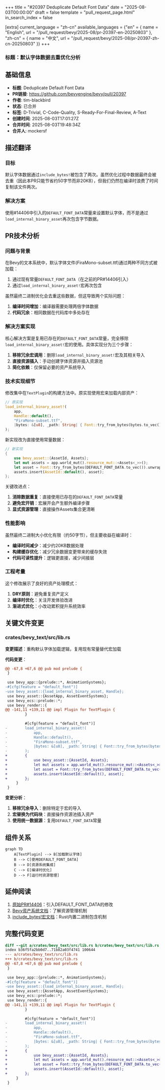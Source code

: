 +++
title = "#20397 Deduplicate Default Font Data"
date = "2025-08-03T00:00:00"
draft = false
template = "pull_request_page.html"
in_search_index = false

[extra]
current_language = "zh-cn"
available_languages = {"en" = { name = "English", url = "/pull_request/bevy/2025-08/pr-20397-en-20250803" }, "zh-cn" = { name = "中文", url = "/pull_request/bevy/2025-08/pr-20397-zh-cn-20250803" }}
+++

### 标题：默认字体数据去重优化分析

## 基础信息
- **标题**: Deduplicate Default Font Data
- **PR链接**: https://github.com/bevyengine/bevy/pull/20397
- **作者**: tim-blackbird
- **状态**: 已合并
- **标签**: D-Trivial, C-Code-Quality, S-Ready-For-Final-Review, A-Text
- **创建时间**: 2025-08-03T17:01:27Z
- **合并时间**: 2025-08-03T19:48:34Z
- **合并人**: mockersf

## 描述翻译
### 目标
默认字体数据通过`include_bytes!`被包含了两次。虽然优化过程中数据最终会被去重（因此本PR只能节省约50字节而非20KB），但我们仍然在编译时浪费了时间复制该文件两次。

### 解决方案
使用#14406中引入的`DEFAULT_FONT_DATA`常量来设置默认字体，而不是通过`load_internal_binary_asset`再次包含字节数据。

## PR技术分析

### 问题与背景
在Bevy的文本系统中，默认字体文件(FiraMono-subset.ttf)通过两种不同方式被加载：
1. 通过现有常量`DEFAULT_FONT_DATA`（在之前的PR#14406引入）
2. 通过`load_internal_binary_asset!`宏再次包含

虽然最终二进制优化会去重这些数据，但这导致两个实际问题：
1. **编译时间增加**：编译器需要处理两倍字体数据
2. **代码冗余**：相同数据在代码库中多处存在

### 解决方案实现
核心解决方案是复用已存在的`DEFAULT_FONT_DATA`常量，完全移除`load_internal_binary_asset!`宏的使用。具体实现分为三个步骤：

1. **移除冗余宏调用**：删除`load_internal_binary_asset!`宏及其相关导入
2. **直接资源插入**：手动创建字体资源并插入资源池
3. **简化依赖**：仅保留必要的资产系统导入

### 技术实现细节
修改集中在`TextPlugin`的构建方法中。原实现使用宏来加载内部资产：
```rust
// 原实现
load_internal_binary_asset!(
    app,
    Handle::default(),
    "FiraMono-subset.ttf",
    |bytes: &[u8], _path: String| { Font::try_from_bytes(bytes.to_vec()).unwrap() }
);
```
新实现改为直接使用常量数据：
```rust
// 新实现
{
    use bevy_asset::{AssetId, Assets};
    let mut assets = app.world_mut().resource_mut::<Assets<_>>();
    let asset = Font::try_from_bytes(DEFAULT_FONT_DATA.to_vec()).unwrap();
    assets.insert(AssetId::default(), asset);
};
```
关键改进点：
1. **消除数据重复**：直接使用已存在的`DEFAULT_FONT_DATA`常量
2. **避免宏开销**：宏展开会产生额外编译步骤
3. **显式资源管理**：直接操作Assets集合更清晰

### 性能影响
虽然最终二进制大小优化有限（约50字节），但主要收益在编译时：
- **编译时间减少**：减少约20KB数据处理
- **构建缓存优化**：减少冗余数据变更带来的缓存失效
- **代码可读性提升**：逻辑更直接，减少间接层

### 工程考量
这个修改展示了良好的资产处理模式：
1. **DRY原则**：避免重复资产定义
2. **编译时优化**：关注开发体验改进
3. **渐进式优化**：小改动累积提升系统效率

## 关键文件变更

### crates/bevy_text/src/lib.rs
**变更描述**：重构默认字体加载逻辑，复用现有常量替代宏加载

**代码变更**：
```diff
@@ -67,8 +67,6 @@ pub mod prelude {
 }
 
 use bevy_app::{prelude::*, AnimationSystems};
-#[cfg(feature = "default_font")]
-use bevy_asset::{load_internal_binary_asset, Handle};
 use bevy_asset::{AssetApp, AssetEventSystems};
 use bevy_ecs::prelude::*;
 use bevy_render::{
@@ -141,11 +139,11 @@ impl Plugin for TextPlugin {
         }
 
         #[cfg(feature = "default_font")]
-        load_internal_binary_asset!(
-            app,
-            Handle::default(),
-            "FiraMono-subset.ttf",
-            |bytes: &[u8], _path: String| { Font::try_from_bytes(bytes.to_vec()).unwrap() }
-        );
+        {
+            use bevy_asset::{AssetId, Assets};
+            let mut assets = app.world_mut().resource_mut::<Assets<_>>();
+            let asset = Font::try_from_bytes(DEFAULT_FONT_DATA.to_vec()).unwrap();
+            assets.insert(AssetId::default(), asset);
+        };
     }
 }
```

**变更分析**：
1. **移除冗余导入**：删除特定于宏的导入
2. **宏替换为代码块**：直接操作资源池插入资产
3. **使用统一数据源**：复用`DEFAULT_FONT_DATA`常量

## 组件关系
```mermaid
graph TD
    A[TextPlugin] --> B[加载默认字体]
    B --> C[使用DEFAULT_FONT_DATA]
    B --> D[资源系统集成]
    C --> E[编译时优化]
    D --> F[运行时资源管理]
```

## 延伸阅读
1. [原始PR#14406](https://github.com/bevyengine/bevy/pull/14406)：引入DEFAULT_FONT_DATA的修改
2. [Bevy资产系统文档](https://docs.rs/bevy_asset/latest/bevy_asset/)：了解资源管理机制
3. [include_bytes!宏文档](https://doc.rust-lang.org/std/macro.include_bytes.html)：Rust内置二进制包含机制

## 完整代码变更
```diff
diff --git a/crates/bevy_text/src/lib.rs b/crates/bevy_text/src/lib.rs
index b36f5fa2bb0d7..71b82a03f4741 100644
--- a/crates/bevy_text/src/lib.rs
+++ b/crates/bevy_text/src/lib.rs
@@ -67,8 +67,6 @@ pub mod prelude {
 }
 
 use bevy_app::{prelude::*, AnimationSystems};
-#[cfg(feature = "default_font")]
-use bevy_asset::{load_internal_binary_asset, Handle};
 use bevy_asset::{AssetApp, AssetEventSystems};
 use bevy_ecs::prelude::*;
 use bevy_render::{
@@ -141,11 +139,11 @@ impl Plugin for TextPlugin {
         }
 
         #[cfg(feature = "default_font")]
-        load_internal_binary_asset!(
-            app,
-            Handle::default(),
-            "FiraMono-subset.ttf",
-            |bytes: &[u8], _path: String| { Font::try_from_bytes(bytes.to_vec()).unwrap() }
-        );
+        {
+            use bevy_asset::{AssetId, Assets};
+            let mut assets = app.world_mut().resource_mut::<Assets<_>>();
+            let asset = Font::try_from_bytes(DEFAULT_FONT_DATA.to_vec()).unwrap();
+            assets.insert(AssetId::default(), asset);
+        };
     }
 }
```